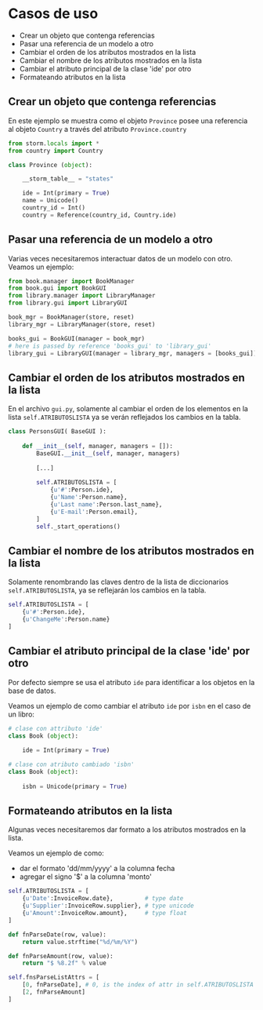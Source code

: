 # Casos de uso

* Crear un objeto que contenga referencias
* Pasar una referencia de un modelo a otro
* Cambiar el orden de los atributos mostrados en la lista
* Cambiar el nombre de los atributos mostrados en la lista
* Cambiar el atributo principal de la clase 'ide' por otro 
* Formateando atributos en la lista

## Crear un objeto que contenga referencias

En este ejemplo se muestra como el objeto `Province` posee una referencia al objeto `Country` a través del atributo `Province.country`

```python
from storm.locals import *
from country import Country

class Province (object):

    __storm_table__ = "states"

    ide = Int(primary = True)
	name = Unicode()
	country_id = Int()
	country = Reference(country_id, Country.ide)

```

## Pasar una referencia de un modelo a otro

Varias veces necesitaremos interactuar datos de un modelo con otro. Veamos un ejemplo:

```python
from book.manager import BookManager
from book.gui import BookGUI
from library.manager import LibraryManager
from library.gui import LibraryGUI

book_mgr = BookManager(store, reset)
library_mgr = LibraryManager(store, reset)

books_gui = BookGUI(manager = book_mgr)
# here is passed by reference 'books_gui' to 'library_gui'
library_gui = LibraryGUI(manager = library_mgr, managers = [books_gui])

```

## Cambiar el orden de los atributos mostrados en la lista

En el archivo `gui.py`, solamente al cambiar el orden de los elementos en la lista `self.ATRIBUTOSLISTA` ya se verán reflejados los cambios en la tabla.

```python
class PersonsGUI( BaseGUI ):
    
    def __init__(self, manager, managers = []):
        BaseGUI.__init__(self, manager, managers)
        
        [...]
        
        self.ATRIBUTOSLISTA = [ 
	        {u'#':Person.ide},
	        {u'Name':Person.name},
	        {u'Last name':Person.last_name},
	        {u'E-mail':Person.email},
        ]
        self._start_operations()  
```

## Cambiar el nombre de los atributos mostrados en la lista

Solamente renombrando las claves dentro de la lista de diccionarios `self.ATRIBUTOSLISTA`, ya se reflejarán los cambios en la tabla.

```python
self.ATRIBUTOSLISTA = [ 
	{u'#':Person.ide},
    {u'ChangeMe':Person.name}
]
```

## Cambiar el atributo principal de la clase 'ide' por otro 

Por defecto siempre se usa el atributo `ide` para identificar a los objetos en la base de datos. 

Veamos un ejemplo de como cambiar el atributo `ide` por `isbn` en el caso de un libro:

```python
# clase con attributo 'ide'
class Book (object):
	
	ide = Int(primary = True)

# clase con atributo cambiado 'isbn'
class Book (object):
	
	isbn = Unicode(primary = True)
```

## Formateando atributos en la lista

Algunas veces necesitaremos dar formato a los atributos mostrados en la lista.

Veamos un ejemplo de como:
* dar el formato 'dd/mm/yyyy' a la columna fecha
* agregar el signo '$' a la columna 'monto'


```python
self.ATRIBUTOSLISTA = [ 
    {u'Date':InvoiceRow.date},         # type date
    {u'Supplier':InvoiceRow.supplier}, # type unicode
    {u'Amount':InvoiceRow.amount},     # type float
]

def fnParseDate(row, value):
	return value.strftime("%d/%m/%Y")

def fnParseAmount(row, value):
	return "$ %8.2f" % value

self.fnsParseListAttrs = [
	[0, fnParseDate], # 0, is the index of attr in self.ATRIBUTOSLISTA list
	[2, fnParseAmount]
]

```
